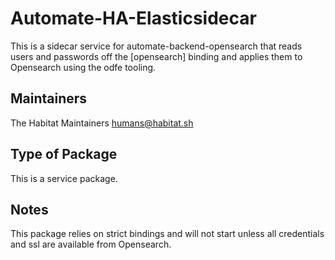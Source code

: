 # Automate-HA-Elasticsidecar

This is a sidecar service for automate-backend-opensearch that reads users and passwords off the [opensearch] binding and applies them to Opensearch using the odfe tooling.
## Maintainers

The Habitat Maintainers humans@habitat.sh

## Type of Package

This is a service package.

## Notes

This package relies on strict bindings and will not start unless all credentials and ssl are available from Opensearch.

